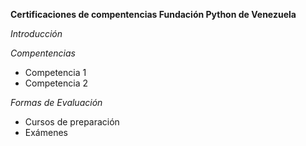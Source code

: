 **Certificaciones de compentencias Fundación Python de Venezuela**

*Introducción*

*Compentencias*

* Competencia 1
* Competencia 2

*Formas de Evaluación*

* Cursos de preparación
* Exámenes

